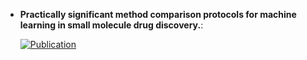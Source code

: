 



- **Practically significant method comparison protocols for machine learning in small molecule drug discovery.**:   

    [![Publication](https://img.shields.io/badge/Publication-Citations:0-blue?style=for-the-badge&logo=bookstack)](https://doi.org/10.26434/chemrxiv-2024-6dbwv-v2) 


